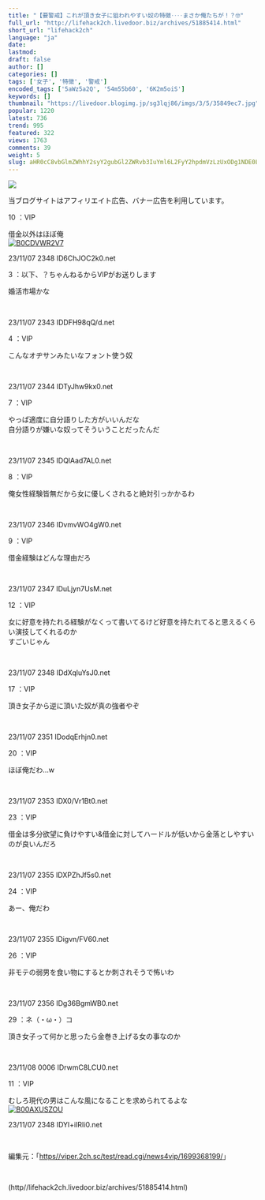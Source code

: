 ```yaml
---
title: "【要警戒】これが頂き女子に狙われやすい奴の特徴‥‥まさか俺たちが！？🤓"
full_url: "http://lifehack2ch.livedoor.biz/archives/51885414.html"
short_url: "lifehack2ch"
language: "ja"
date: 
lastmod: 
draft: false
author: []
categories: []
tags: ['女子', '特徴', '警戒']
encoded_tags: ['5aWz5a2Q', '54m55b60', '6K2m5oiS']
keywords: []
thumbnail: "https://livedoor.blogimg.jp/sg3lqj86/imgs/3/5/35849ec7.jpg"
popular: 1220
latest: 736
trend: 995
featured: 322
views: 1763
comments: 39
weight: 5
slug: aHR0cC8vbGlmZWhhY2syY2gubGl2ZWRvb3IuYml6L2FyY2hpdmVzLzUxODg1NDE0Lmh0bWw=
---
```


![](https://livedoor.blogimg.jp/sg3lqj86/imgs/3/5/35849ec7.jpg)

<div><p>当ブログサイトはアフィリエイト広告、バナー広告を利用しています。</p><p class='t_name'>10 ：VIP</p> <p class='r1'>借金以外はほぼ俺<br><a href='https//www.amazon.co.jp/dp/B0CDVWR2V7/?tag=nishiky24-22' target='_blank'><img src='https//m.media-amazon.com/images/I/51vonf2wk9L._SL500_.jpg' alt='B0CDVWR2V7' border='0'></a> </p><p>23/11/07 2348 ID6ChJOC2k0.net</p> <p class='t_name'>3 ：以下、？ちゃんねるからVlPがお送りします</p> <p class='r4'>婚活市場かな </p><br><p>23/11/07 2343 IDDFH98qQ/d.net</p> <p class='t_name'>4 ：VIP</p> <p class='r4'>こんなオヂサンみたいなフォント使う奴 </p><br><p>23/11/07 2344 IDTyJhw9kx0.net</p> <p class='t_name'>7 ：VIP</p> <p class='r4'>やっぱ適度に自分語りした方がいいんだな <br> 自分語りが嫌いな奴ってそういうことだったんだ </p><br><p>23/11/07 2345 IDQlAad7AL0.net</p> <p class='t_name'>8 ：VIP</p> <p class='r4'>俺女性経験皆無だから女に優しくされると絶対引っかかるわ </p><br><p>23/11/07 2346 IDvmvWO4gW0.net</p> <p class='t_name'>9 ：VIP</p> <p class='r4'>借金経験はどんな理由だろ </p><br><p>23/11/07 2347 IDuLjyn7UsM.net</p> <p class='t_name'>12 ：VIP</p> <p class='r4'>女に好意を持たれる経験がなくって書いてるけど好意を持たれてると思えるくらい演技してくれるのか <br> すごいじゃん </p><br><p>23/11/07 2348 IDdXqluYsJ0.net</p> <p class='t_name'>17 ：VIP</p> <p class='r4'>頂き女子から逆に頂いた奴が真の強者やぞ </p><br><p>23/11/07 2351 IDodqErhjn0.net</p> <p class='t_name'>20 ：VIP</p> <p class='r4'>ほぼ俺だわ…w </p><br><p>23/11/07 2353 IDX0/Vr1Bt0.net</p> <p class='t_name'>23 ：VIP</p> <p class='r4'>借金は多分欲望に負けやすい&借金に対してハードルが低いから金落としやすいのが良いんだろ </p><br><p>23/11/07 2355 IDXPZhJf5s0.net</p> <p class='t_name'>24 ：VIP</p> <p class='r4'>あー、俺だわ </p><br><p>23/11/07 2355 IDigvn/FV60.net</p> <p class='t_name'>26 ：VIP</p> <p class='r4'>非モテの弱男を食い物にするとか刺されそうで怖いわ </p><br><p>23/11/07 2356 IDg36BgmWB0.net</p> <p class='t_name'>29 ：ネ（・ω・）コ </p> <p class='r4'>頂き女子って何かと思ったら金巻き上げる女の事なのか </p><br><p>23/11/08 0006 IDrwmC8LCU0.net</p> <p class='t_name'>11 ：VIP</p> <p class='r2'>むしろ現代の男はこんな風になることを求められてるよな<br><a href='https//www.amazon.co.jp/dp/B00AXUSZOU/?tag=nishiky24-22' target='_blank'><img src='https//m.media-amazon.com/images/I/51akTz3IGaL._SL500_.jpg' alt='B00AXUSZOU' border='0'></a> </p><p>23/11/07 2348 IDYl+iIRIi0.net</p> <br><p class='p_url'>編集元：「<a href='https//viper.2ch.sc/test/read.cgi/news4vip/1699368199/' target='_blank'>https//viper.2ch.sc/test/read.cgi/news4vip/1699368199/</a>」</p> <br clear='all'></div>

(http//lifehack2ch.livedoor.biz/archives/51885414.html)
